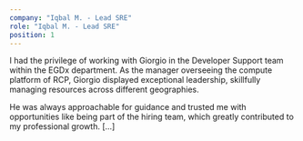 ```yaml
---
company: "Iqbal M. - Lead SRE"
role: "Iqbal M. - Lead SRE"
position: 1
---
```


I had the privilege of working with Giorgio in the Developer Support team within the EGDx department. As the manager overseeing the compute platform of RCP, Giorgio displayed exceptional leadership, skillfully managing resources across different geographies.

He was always approachable for guidance and trusted me with opportunities like being part of the hiring team, which greatly contributed to my professional growth. [...]
